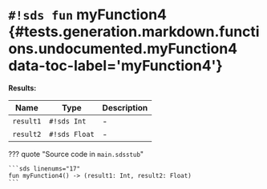 # `#!sds fun` myFunction4 {#tests.generation.markdown.functions.undocumented.myFunction4 data-toc-label='myFunction4'}

**Results:**

| Name | Type | Description |
|------|------|-------------|
| `result1` | `#!sds Int` | - |
| `result2` | `#!sds Float` | - |

??? quote "Source code in `main.sdsstub`"

    ```sds linenums="17"
    fun myFunction4() -> (result1: Int, result2: Float)
    ```
